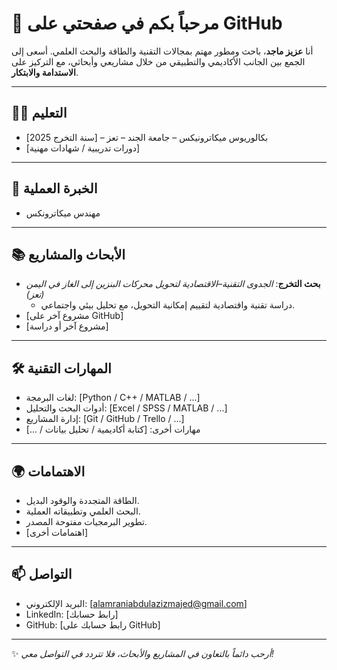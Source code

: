 # 👋 مرحباً بكم في صفحتي على GitHub  

أنا **عزيز ماجد**، باحث ومطور مهتم بمجالات التقنية والطاقة والبحث العلمي. أسعى إلى الجمع بين الجانب الأكاديمي والتطبيقي من خلال مشاريعي وأبحاثي، مع التركيز على **الاستدامة والابتكار**.  

---

## 👨‍🎓 التعليم
- بكالوريوس ميكاترونيكس – جامعة الجند – تعز  – [سنة التخرج 2025]
- [دورات تدريبية / شهادات مهنية]  

---

## 💼 الخبرة العملية
- مهندس ميكاترونكس
---

## 📚 الأبحاث والمشاريع
- **بحث التخرج**: *الجدوى التقنية–الاقتصادية لتحويل محركات البنزين إلى الغاز في اليمن (تعز)*  
  - دراسة تقنية واقتصادية لتقييم إمكانية التحويل، مع تحليل بيئي واجتماعي.  
- [مشروع آخر على GitHub]  
- [مشروع آخر أو دراسة]  

---

## 🛠 المهارات التقنية
- لغات البرمجة: [Python / C++ / MATLAB / ...]  
- أدوات البحث والتحليل: [Excel / SPSS / MATLAB / ...]  
- إدارة المشاريع: [Git / GitHub / Trello / ...]  
- مهارات أخرى: [كتابة أكاديمية / تحليل بيانات / ...]  

---

## 🌍 الاهتمامات
- الطاقة المتجددة والوقود البديل.  
- البحث العلمي وتطبيقاته العملية.  
- تطوير البرمجيات مفتوحة المصدر.  
- [اهتمامات أخرى]  

---

## 📫 التواصل
- البريد الإلكتروني: [alamraniabdulazizmajed@gmail.com]  
- LinkedIn: [رابط حسابك]  
- GitHub: [رابط حسابك على GitHub]  
    

---

✨ *أرحب دائماً بالتعاون في المشاريع والأبحاث، فلا تتردد في التواصل معي!*

